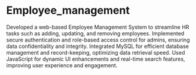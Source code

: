 # Employee_management

Developed a web-based Employee Management System to streamline HR tasks such as adding, updating, and removing employees.
Implemented secure authentication and role-based access control for admins, ensuring data confidentiality and integrity.
Integrated MySQL for efficient database management and record-keeping, optimizing data retrieval speed.
Used JavaScript for dynamic UI enhancements and real-time search features, improving user experience and engagement.
